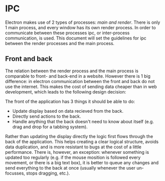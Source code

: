 # IPC
Electron makes use of 2 types of processes: *main and render*. There is only 1 main process, and every window has its own render process. In order to communicate between these processes ipc, or inter-process communication, is used. This document will set the guidelines for ipc between the render processes and the main process.

## Front and back
The relation between the render process and the main process is comparable to front- and back-end in a website. However there is 1 big difference: in electron communication between the front and back do not use the internet. This makes the cost of sending data cheaper than in web development, which leads to the following design decision:

The front of the application has 3 things it should be able to do:

- Update display based on data recieved from the back.
- Directly send actions to the back.
- Handle anything that the back doesn't need to know about itself (e.g. drag and drop for a tabbing system).

Rather than updating the display directly the logic first flows through the back of the application. This helps creating a clear logical structure, avoids data duplication, and is more resistant to bugs at the cost of a little performance. There is, however, an exception: whenever something is updated too regularly (e.g. if the mouse mosition is followed every movement, or there is a big text box), it is better to queue any changes and send everything to the back at once (usually whenever the user un-focusses, stops dragging, etc.).